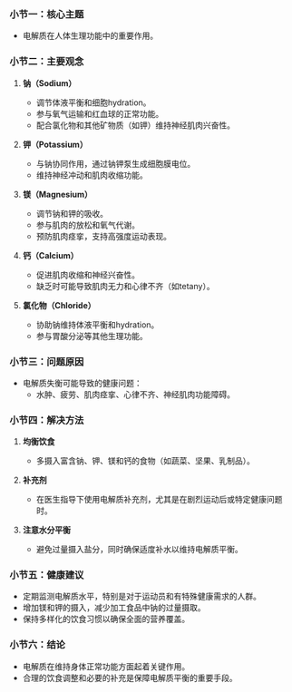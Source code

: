 ### 小节一：核心主题  
- 电解质在人体生理功能中的重要作用。  

### 小节二：主要观念  
1. **钠（Sodium）**  
   - 调节体液平衡和细胞hydration。  
   - 参与氧气运输和红血球的正常功能。  
   - 配合氯化物和其他矿物质（如钾）维持神经肌肉兴奋性。  

2. **钾（Potassium）**  
   - 与钠协同作用，通过钠钾泵生成细胞膜电位。  
   - 维持神经冲动和肌肉收缩功能。  

3. **镁（Magnesium）**  
   - 调节钠和钾的吸收。  
   - 参与肌肉的放松和氧气代谢。  
   - 预防肌肉痉挛，支持高强度运动表现。  

4. **钙（Calcium）**  
   - 促进肌肉收缩和神经兴奋性。  
   - 缺乏时可能导致肌肉无力和心律不齐（如tetany）。  

5. **氯化物（Chloride）**  
   - 协助钠维持体液平衡和hydration。  
   - 参与胃酸分泌等其他生理功能。  

### 小节三：问题原因  
- 电解质失衡可能导致的健康问题：  
  - 水肿、疲劳、肌肉痉挛、心律不齐、神经肌肉功能障碍。  

### 小节四：解决方法  
1. **均衡饮食**  
   - 多摄入富含钠、钾、镁和钙的食物（如蔬菜、坚果、乳制品）。  

2. **补充剂**  
   - 在医生指导下使用电解质补充剂，尤其是在剧烈运动后或特定健康问题时。  

3. **注意水分平衡**  
   - 避免过量摄入盐分，同时确保适度补水以维持电解质平衡。  

### 小节五：健康建议  
- 定期监测电解质水平，特别是对于运动员和有特殊健康需求的人群。  
- 增加镁和钾的摄入，减少加工食品中钠的过量摄取。  
- 保持多样化的饮食习惯以确保全面的营养覆盖。  

### 小节六：结论  
- 电解质在维持身体正常功能方面起着关键作用。  
- 合理的饮食调整和必要的补充是保障电解质平衡的重要手段。